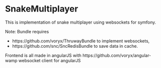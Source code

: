 # SnakeMultiplayer
This is implementation of snake multiplayer using websockets for symfony.

Note: Bundle requires 
<ul>
<li>https://github.com/voryx/ThruwayBundle  to implement websockets,</li>
<li>https://github.com/snc/SncRedisBundle to save data in cache.</li>
</ul>
Frontend is all made in angularJS with  https://github.com/voryx/angular-wamp websocket client for angularJS

